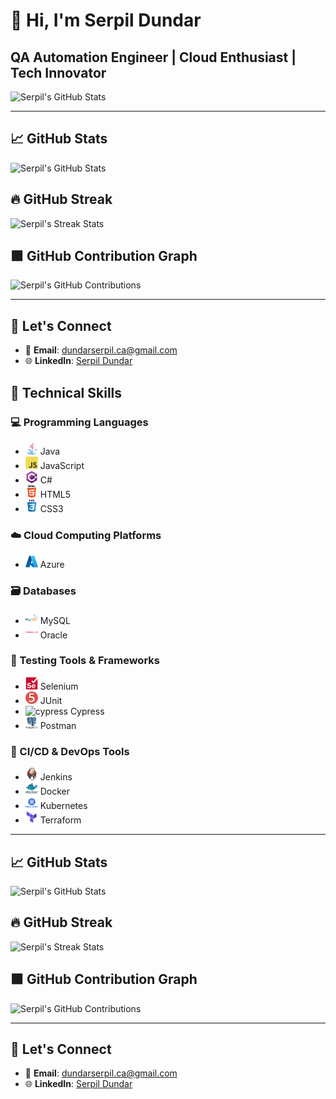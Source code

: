 # 👋 Hi, I'm Serpil Dundar

## QA Automation Engineer | Cloud Enthusiast | Tech Innovator

![Serpil's GitHub Stats](https://github-readme-stats.vercel.app/api?username=serpil-dndr&show_icons=true&hide_title=true&count_private=true&hide=prs)

---
## 📈 GitHub Stats

![Serpil's GitHub Stats](https://github-readme-stats.vercel.app/api?username=serpil-dndr&show_icons=true&count_private=true&hide=prs&hide_title=true)

## 🔥 GitHub Streak

![Serpil's Streak Stats](https://github-readme-streak-stats.herokuapp.com/?user=serpil-dndr&)

## 🟩 GitHub Contribution Graph

![Serpil's GitHub Contributions](https://github-readme-stats.vercel.app/api?username=serpil-dndr&show_icons=true&count_private=true&hide_title=true)

---

## 💬 Let's Connect

- 📧 **Email**: [dundarserpil.ca@gmail.com](mailto:dundarserpil.ca@gmail.com)
- 🌐 **LinkedIn**: [Serpil Dundar](https://www.linkedin.com/in/serpildundar/)


## 🚀 Technical Skills

### 💻 Programming Languages
- <img src="https://raw.githubusercontent.com/devicons/devicon/master/icons/java/java-original.svg" alt="java" width="20" height="20"/> Java
- <img src="https://raw.githubusercontent.com/devicons/devicon/master/icons/javascript/javascript-original.svg" alt="javascript" width="20" height="20"/> JavaScript
- <img src="https://raw.githubusercontent.com/devicons/devicon/master/icons/csharp/csharp-original.svg" alt="csharp" width="20" height="20"/> C#
- <img src="https://raw.githubusercontent.com/devicons/devicon/master/icons/html5/html5-original-wordmark.svg" alt="html5" width="20" height="20"/> HTML5
- <img src="https://raw.githubusercontent.com/devicons/devicon/master/icons/css3/css3-original-wordmark.svg" alt="css3" width="20" height="20"/> CSS3

### ☁️ Cloud Computing Platforms
- <img src="https://raw.githubusercontent.com/devicons/devicon/master/icons/azure/azure-original.svg" alt="azure" width="20" height="20"/> Azure

### 🗃️ Databases
- <img src="https://raw.githubusercontent.com/devicons/devicon/master/icons/mysql/mysql-original-wordmark.svg" alt="mysql" width="20" height="20"/> MySQL
- <img src="https://raw.githubusercontent.com/devicons/devicon/master/icons/oracle/oracle-original.svg" alt="oracle" width="20" height="20"/> Oracle

### 🔧 Testing Tools & Frameworks
- <img src="https://raw.githubusercontent.com/devicons/devicon/master/icons/selenium/selenium-original.svg" alt="selenium" width="20" height="20"/> Selenium
- <img src="https://raw.githubusercontent.com/devicons/devicon/master/icons/junit/junit-plain.svg" alt="junit" width="20" height="20"/> JUnit
- <img src="https://raw.githubusercontent.com/devicons/devicon/master/icons/cypress/cypress-original.svg" alt="cypress" width="20" height="20"/> Cypress
- <img src="https://raw.githubusercontent.com/devicons/devicon/master/icons/postgresql/postgresql-original-wordmark.svg" alt="postman" width="20" height="20"/> Postman

### 🔄 CI/CD & DevOps Tools
- <img src="https://raw.githubusercontent.com/devicons/devicon/master/icons/jenkins/jenkins-original.svg" alt="jenkins" width="20" height="20"/> Jenkins
- <img src="https://raw.githubusercontent.com/devicons/devicon/master/icons/docker/docker-original-wordmark.svg" alt="docker" width="20" height="20"/> Docker
- <img src="https://raw.githubusercontent.com/devicons/devicon/master/icons/kubernetes/kubernetes-plain-wordmark.svg" alt="kubernetes" width="20" height="20"/> Kubernetes
- <img src="https://raw.githubusercontent.com/devicons/devicon/master/icons/terraform/terraform-original.svg" alt="terraform" width="20" height="20"/> Terraform

---

## 📈 GitHub Stats

![Serpil's GitHub Stats](https://github-readme-stats.vercel.app/api?username=serpil-dndr&show_icons=true&count_private=true&hide=prs&hide_title=true)

## 🔥 GitHub Streak

![Serpil's Streak Stats](https://github-readme-streak-stats.herokuapp.com/?user=serpil-dndr&)

## 🟩 GitHub Contribution Graph

![Serpil's GitHub Contributions](https://github-readme-stats.vercel.app/api?username=serpil-dndr&show_icons=true&count_private=true&hide_title=true)

---

## 💬 Let's Connect

- 📧 **Email**: [dundarserpil.ca@gmail.com](mailto:dundarserpil.ca@gmail.com)
- 🌐 **LinkedIn**: [Serpil Dundar](https://www.linkedin.com/in/serpildundar/)
